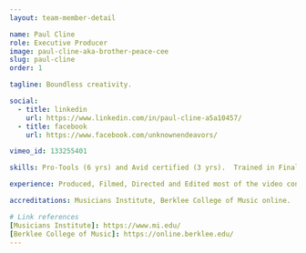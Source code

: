 ```yaml
---
layout: team-member-detail

name: Paul Cline
role: Executive Producer
image: paul-cline-aka-brother-peace-cee
slug: paul-cline
order: 1

tagline: Boundless creativity.

social:
  - title: linkedin
    url: https://www.linkedin.com/in/paul-cline-a5a10457/
  - title: facebook
    url: https://www.facebook.com/unknownendeavors/

vimeo_id: 133255401

skills: Pro-Tools (6 yrs) and Avid certified (3 yrs).  Trained in Final Cut (5 yrs) and Logic (2 yrs). Combined 12 year experience mixing, mastering, and editing.

experience: Produced, Filmed, Directed and Edited most of the video content you see on this website. Launched three successul bands in the Reggae, Punk and Hip Hop genres. Peace Cee also has released two full solo LPs and one EP, with another LP on the way.

accreditations: Musicians Institute, Berklee College of Music online.

# Link references
[Musicians Institute]: https://www.mi.edu/
[Berklee College of Music]: https://online.berklee.edu/
---
```

